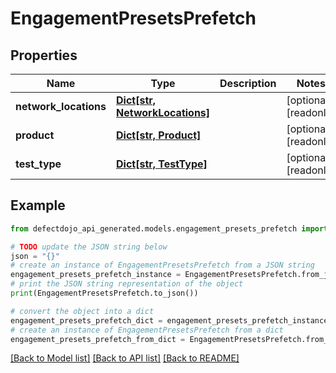 # EngagementPresetsPrefetch


## Properties

Name | Type | Description | Notes
------------ | ------------- | ------------- | -------------
**network_locations** | [**Dict[str, NetworkLocations]**](NetworkLocations.md) |  | [optional] [readonly] 
**product** | [**Dict[str, Product]**](Product.md) |  | [optional] [readonly] 
**test_type** | [**Dict[str, TestType]**](TestType.md) |  | [optional] [readonly] 

## Example

```python
from defectdojo_api_generated.models.engagement_presets_prefetch import EngagementPresetsPrefetch

# TODO update the JSON string below
json = "{}"
# create an instance of EngagementPresetsPrefetch from a JSON string
engagement_presets_prefetch_instance = EngagementPresetsPrefetch.from_json(json)
# print the JSON string representation of the object
print(EngagementPresetsPrefetch.to_json())

# convert the object into a dict
engagement_presets_prefetch_dict = engagement_presets_prefetch_instance.to_dict()
# create an instance of EngagementPresetsPrefetch from a dict
engagement_presets_prefetch_from_dict = EngagementPresetsPrefetch.from_dict(engagement_presets_prefetch_dict)
```
[[Back to Model list]](../README.md#documentation-for-models) [[Back to API list]](../README.md#documentation-for-api-endpoints) [[Back to README]](../README.md)


